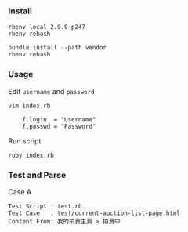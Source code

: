 ### Install

	rbenv local 2.0.0-p247
	rbenv rehash
	
	bundle install --path vendor
	rbenv rehash

### Usage

Edit `username` and `password`

	vim index.rb
	
		f.login  = "Username"
        f.passwd = "Password"

Run script

	ruby index.rb
	
### Test and Parse

Case A

	Test Script : test.rb
	Test Case   : test/current-auction-list-page.html
	Content From: 我的拍賣主頁 > 拍賣中

	

	